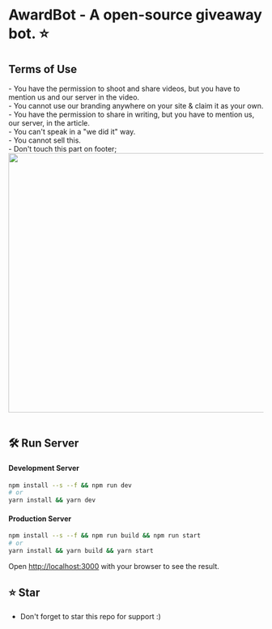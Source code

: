 # AwardBot - A open-source giveaway bot. ⭐<br/>

## Terms of Use
<a>- You have the permission to shoot and share videos, but you have to mention us and our server in the video.</a><br>
<a>- You cannot use our branding anywhere on your site & claim it as your own.</a><br>
<a>- You have the permission to share in writing, but you have to mention us, our server, in the article.</a><br>
<a>- You can't speak in a "we did it" way.</a><br>
<a>- You cannot sell this.</a><br>
<a>- Don't touch this part on footer;</a><br>
<img width="512" src="https://i.imgur.com/PfaD0UI.png"><br><br>

## 🛠 Run Server

#### Development Server
```bash
npm install --s --f && npm run dev
# or
yarn install && yarn dev
```
#### Production Server
```bash
npm install --s --f && npm run build && npm run start
# or
yarn install && yarn build && yarn start
```
Open [http://localhost:3000](http://localhost:3000) with your browser to see the result.

## ⭐ Star
 - Don't forget to star this repo for support :)

